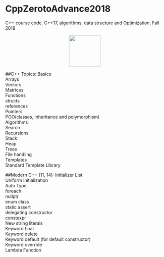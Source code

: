 # CppZerotoAdvance2018
C++ course code. C++17, algorithms, data structure and Optimization. Fall 2018
<p align="center"><img src="https://upload.wikimedia.org/wikipedia/commons/1/18/ISO_C%2B%2B_Logo.svg" width="100px"></p>

##C++ Topics:
 Basics\
 Arrays\
 Vectors\
 Matrices\
 Functions\
 structs\
 references\
 Pointers\
 POO(classes, inheritance and polymorphism)\
 Algorithms\
 Search\
 Recursions\
 Stack\
 Heap\
 Trees\
 File handling\
 Templates\
 Standard Template Library

##Modern C++ (11, 14):
Initializer List\
Uniform Initialization\
Auto Type\
foreach\
nullptr\
enum class\
static assert\
delegating constructor\
constexpr\
New string literals\
Keyword final\
Keyword delete\
Keyword default (for default constructor)\
Keyword override\
Lambda Function